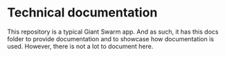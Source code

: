 # Technical documentation

This repository is a typical Giant Swarm app. And as such, it has this docs folder to provide documentation and to showcase how documentation is used. However, there is not a lot to document here.

